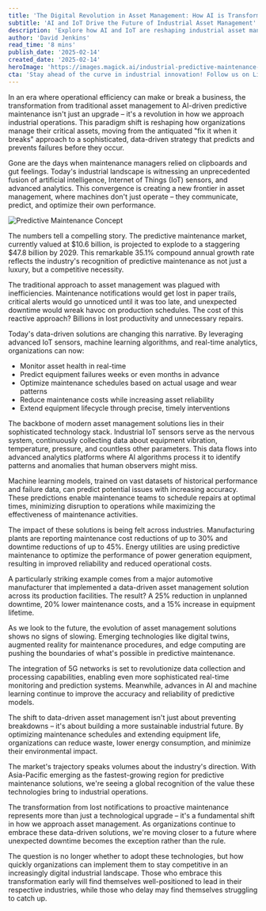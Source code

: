 ```yaml
---
title: 'The Digital Revolution in Asset Management: How AI is Transforming Maintenance from Reactive to Predictive'
subtitle: 'AI and IoT Drive the Future of Industrial Asset Management'
description: 'Explore how AI and IoT are reshaping industrial asset management, moving from reactive to predictive approaches while delivering substantial cost savings and operational improvements across industries. Discover the future of predictive maintenance in this in-depth analysis.'
author: 'David Jenkins'
read_time: '8 mins'
publish_date: '2025-02-14'
created_date: '2025-02-14'
heroImage: 'https://images.magick.ai/industrial-predictive-maintenance-hero.jpg'
cta: 'Stay ahead of the curve in industrial innovation! Follow us on LinkedIn for the latest insights on AI-driven asset management and predictive maintenance technologies that are reshaping the future of industry.'
---
```


In an era where operational efficiency can make or break a business, the transformation from traditional asset management to AI-driven predictive maintenance isn't just an upgrade – it's a revolution in how we approach industrial operations. This paradigm shift is reshaping how organizations manage their critical assets, moving from the antiquated "fix it when it breaks" approach to a sophisticated, data-driven strategy that predicts and prevents failures before they occur.

Gone are the days when maintenance managers relied on clipboards and gut feelings. Today's industrial landscape is witnessing an unprecedented fusion of artificial intelligence, Internet of Things (IoT) sensors, and advanced analytics. This convergence is creating a new frontier in asset management, where machines don't just operate – they communicate, predict, and optimize their own performance.

![Predictive Maintenance Concept](https://i.magick.ai/PIXE/1738406181100_magick_img.webp)

The numbers tell a compelling story. The predictive maintenance market, currently valued at $10.6 billion, is projected to explode to a staggering $47.8 billion by 2029. This remarkable 35.1% compound annual growth rate reflects the industry's recognition of predictive maintenance as not just a luxury, but a competitive necessity.

The traditional approach to asset management was plagued with inefficiencies. Maintenance notifications would get lost in paper trails, critical alerts would go unnoticed until it was too late, and unexpected downtime would wreak havoc on production schedules. The cost of this reactive approach? Billions in lost productivity and unnecessary repairs.

Today's data-driven solutions are changing this narrative. By leveraging advanced IoT sensors, machine learning algorithms, and real-time analytics, organizations can now:

- Monitor asset health in real-time
- Predict equipment failures weeks or even months in advance
- Optimize maintenance schedules based on actual usage and wear patterns
- Reduce maintenance costs while increasing asset reliability
- Extend equipment lifecycle through precise, timely interventions

The backbone of modern asset management solutions lies in their sophisticated technology stack. Industrial IoT sensors serve as the nervous system, continuously collecting data about equipment vibration, temperature, pressure, and countless other parameters. This data flows into advanced analytics platforms where AI algorithms process it to identify patterns and anomalies that human observers might miss.

Machine learning models, trained on vast datasets of historical performance and failure data, can predict potential issues with increasing accuracy. These predictions enable maintenance teams to schedule repairs at optimal times, minimizing disruption to operations while maximizing the effectiveness of maintenance activities.

The impact of these solutions is being felt across industries. Manufacturing plants are reporting maintenance cost reductions of up to 30% and downtime reductions of up to 45%. Energy utilities are using predictive maintenance to optimize the performance of power generation equipment, resulting in improved reliability and reduced operational costs.

A particularly striking example comes from a major automotive manufacturer that implemented a data-driven asset management solution across its production facilities. The result? A 25% reduction in unplanned downtime, 20% lower maintenance costs, and a 15% increase in equipment lifetime.

As we look to the future, the evolution of asset management solutions shows no signs of slowing. Emerging technologies like digital twins, augmented reality for maintenance procedures, and edge computing are pushing the boundaries of what's possible in predictive maintenance.

The integration of 5G networks is set to revolutionize data collection and processing capabilities, enabling even more sophisticated real-time monitoring and prediction systems. Meanwhile, advances in AI and machine learning continue to improve the accuracy and reliability of predictive models.

The shift to data-driven asset management isn't just about preventing breakdowns – it's about building a more sustainable industrial future. By optimizing maintenance schedules and extending equipment life, organizations can reduce waste, lower energy consumption, and minimize their environmental impact.

The market's trajectory speaks volumes about the industry's direction. With Asia-Pacific emerging as the fastest-growing region for predictive maintenance solutions, we're seeing a global recognition of the value these technologies bring to industrial operations.

The transformation from lost notifications to proactive maintenance represents more than just a technological upgrade – it's a fundamental shift in how we approach asset management. As organizations continue to embrace these data-driven solutions, we're moving closer to a future where unexpected downtime becomes the exception rather than the rule.

The question is no longer whether to adopt these technologies, but how quickly organizations can implement them to stay competitive in an increasingly digital industrial landscape. Those who embrace this transformation early will find themselves well-positioned to lead in their respective industries, while those who delay may find themselves struggling to catch up.